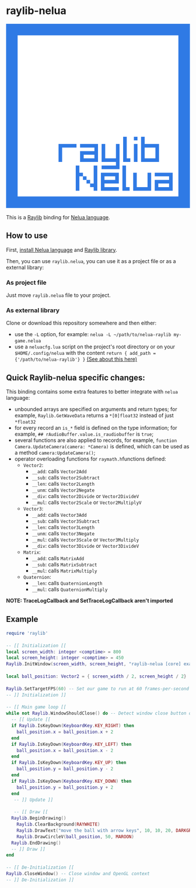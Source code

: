 # raylib-nelua

![raylib-nelua-logo](raylib-nelualogo.svg)

This is a [Raylib][raylib-website] binding for [Nelua language][nelua-website].

## How to use

First, [install Nelua language][nelua-install] and [Raylib library][raylib-install].

Then, you can use `raylib.nelua`, you can use it as a project file or as a external library:

### As project file
Just move `raylib.nelua` file to your project.

### As external library
Clone or download this repository somewhere and then either:
* use the `-L` option, for example: `nelua -L ~/path/to/nelua-raylib my-game.nelua`
* use a `neluacfg.lua` script on the project's root directory or on your `$HOME/.config/nelua` with the content `return { add_path = {'/path/to/nelua-raylib'} }`
[(See about this here)][nelua-L-option]

## Quick Raylib-nelua specific changes:
This binding contains some extra features to better integrate with `nelua` language:

* unbounded arrays are specified on arguments and return types; for example, `Raylib.GetWaveData` returns a `*[0]float32` instead of just `*float32`
* for every record an `is_*` field is defined on the type information; for example, `## rAudioBuffer.value.is_raudiobuffer` is `true`;
* several functions are also applied to records, for example, `function Camera.UpdateCamera(camera: *Camera)` is defined, which can be used as a method `camera:UpdateCamera()`;
* operator overloading functions for `raymath.h`functions defined:
    * `Vector2`: 
        * `__add`: calls `Vector2Add`
        * `__sub`: calls `Vector2Subtract`
        * `__len`: calls `Vector2Length`
        * `__unm`: calls `Vector2Negate`
        * `__div`: calls `Vector2Divide` or `Vector2DivideV`
        * `__mul`: calls `Vector2Scale` or `Vector2MultiplyV`
    * `Vector3`: 
        * `__add`: calls `Vector3Add`
        * `__sub`: calls `Vector3Subtract`
        * `__len`: calls `Vector3Length`
        * `__unm`: calls `Vector3Negate`
        * `__mul`: calls `Vector3Scale` or `Vector3Multiply`
        * `__div`: calls `Vector3Divide` or `Vector3DivideV`
    * `Matrix`: 
        * `__add`: calls `MatrixAdd`
        * `__sub`: calls `MatrixSubtract`
        * `__mul`: calls `MatrixMultiply`
    * `Quaternion`: 
        * `__len`: calls `QuaternionLength`
        * `__mul`: calls `QuaternionMultiply`

**NOTE: TraceLogCallback and SetTraceLogCallback aren't imported**

## Example

```Lua
require 'raylib'

-- [[ Initialization [[
local screen_width: integer <comptime> = 800
local screen_height: integer <comptime> = 450
Raylib.InitWindow(screen_width, screen_height, "raylib-nelua [core] example - keyboard input")

local ball_position: Vector2 = { screen_width / 2, screen_height / 2}

Raylib.SetTargetFPS(60) -- Set our game to run at 60 frames-per-second
-- ]] Initialization ]]

-- [[ Main game loop [[
while not Raylib.WindowShouldClose() do -- Detect window close button or ESC key
  -- [[ Update [[
  if Raylib.IsKeyDown(KeyboardKey.KEY_RIGHT) then
    ball_position.x = ball_position.x + 2
  end
  if Raylib.IsKeyDown(KeyboardKey.KEY_LEFT) then
    ball_position.x = ball_position.x - 2
  end
  if Raylib.IsKeyDown(KeyboardKey.KEY_UP) then
    ball_position.y = ball_position.y - 2
  end
  if Raylib.IsKeyDown(KeyboardKey.KEY_DOWN) then
    ball_position.y = ball_position.y + 2
  end
   -- ]] Update ]]

   -- [[ Draw [[
  Raylib.BeginDrawing()
    Raylib.ClearBackground(RAYWHITE)
    Raylib.DrawText("move the ball with arrow keys", 10, 10, 20, DARKGRAY)
    Raylib.DrawCircleV(ball_position, 50, MAROON)
  Raylib.EndDrawing()
  -- ]] Draw ]]
end

-- [[ De-Initialization [[
Raylib.CloseWindow() -- Close window and OpenGL context
-- ]] De-Initialization ]]
```

[raylib-website]: https://www.raylib.com/
[raylib-install]: https://github.com/raysan5/raylib#build-and-installation
[nelua-website]: https://nelua.io/
[nelua-install]: https://nelua.io/installing/
[nelua-L-option]: https://github.com/edubart/nelua-lang/commit/9683c40d2d99e119990ea19666be0f22fa7f9303
